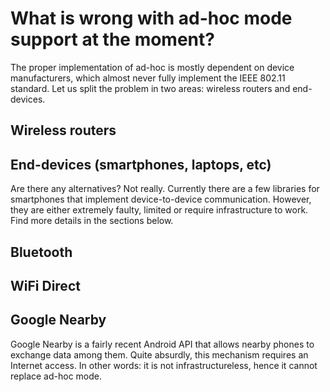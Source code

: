 # What is wrong with ad-hoc mode support at the moment?

The proper implementation of ad-hoc is mostly dependent on device manufacturers, which almost never fully implement the IEEE 802.11 standard. Let us split the problem in two areas: wireless routers and end-devices.

## Wireless routers

## End-devices (smartphones, laptops, etc)

Are there any alternatives? Not really. Currently there are a few libraries for smartphones that implement device-to-device communication. However, they are either extremely faulty, limited or require infrastructure to work. Find more details in the sections below.

## Bluetooth

## WiFi Direct

## Google Nearby

Google Nearby is a fairly recent Android API that allows nearby phones to exchange data among them. Quite absurdly, this mechanism requires an Internet access. In other words: it is not infrastructureless, hence it cannot replace ad-hoc mode.
